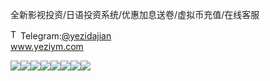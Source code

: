 全新影视投资/日语投资系统/优惠加息送卷/虚拟币充值/在线客服<p dir="auto"><a target="_blank" rel="noopener noreferrer nofollow" href="https://camo.githubusercontent.com/d614d90677fbc2e34c7c62ebc68c82379d87a57c4beaf05af65fec7ba6b72e36/68747470733a2f2f63646e2d69636f6e732d706e672e666c617469636f6e2e636f6d2f3531322f323131312f323131313634362e706e67"><img src="https://camo.githubusercontent.com/d614d90677fbc2e34c7c62ebc68c82379d87a57c4beaf05af65fec7ba6b72e36/68747470733a2f2f63646e2d69636f6e732d706e672e666c617469636f6e2e636f6d2f3531322f323131312f323131313634362e706e67" alt="Telegram Icon" style="width: 16px; max-width: 100%;" data-canonical-src="https://cdn-icons-png.flaticon.com/512/2111/2111646.png"></a>Telegram:<a href="https://t.me/yezidajian" rel="nofollow">@yezidajian</a><br><a href="https://www.yeziym.com/">www.yeziym.com</a></p><img src="https://github.com/yeziym/quanxinyingshitouzi_se/blob/main/Cnkbk.png"><img src="https://github.com/yeziym/quanxinyingshitouzi_se/blob/main/BVRAp.png"><img src="https://github.com/yeziym/quanxinyingshitouzi_se/blob/main/23wOi.png"><img src="https://github.com/yeziym/quanxinyingshitouzi_se/blob/main/Xj5Xu.png"><img src="https://github.com/yeziym/quanxinyingshitouzi_se/blob/main/G1Fth.png"><img src="https://github.com/yeziym/quanxinyingshitouzi_se/blob/main/CYYpE.png"><img src="https://github.com/yeziym/quanxinyingshitouzi_se/blob/main/HkSR8.png"><img src="https://github.com/yeziym/quanxinyingshitouzi_se/blob/main/mHmJf.png">
